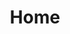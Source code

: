 ---
title: Home
content:
    items: '@self.modular'
    order:
        by: default
        dir: asc
        custom:
            - _hero
            - _news
            - _skills-and-services
            - _showcase
            - _our-team
            - _lightslider
process:
    markdown: true
    twig: true
---